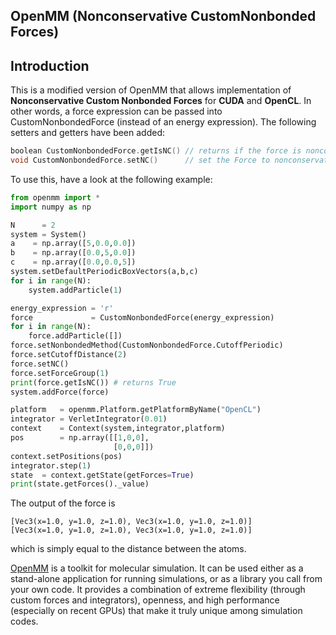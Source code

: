 
## OpenMM (Nonconservative CustomNonbonded Forces)

Introduction
------------
This is a modified version of OpenMM that allows implementation of **Nonconservative Custom Nonbonded Forces** for **CUDA** and **OpenCL**. In other words, a force expression can be passed into CustomNonbondedForce (instead of an energy expression). The following setters and getters have been added:
```C++
boolean CustomNonbondedForce.getIsNC() // returns if the force is nonconservative
void CustomNonbondedForce.setNC()      // set the Force to nonconservative
```
To use this, have a look at the following example:

```python
from openmm import *
import numpy as np

N      = 2
system = System()
a    = np.array([5,0.0,0.0])
b    = np.array([0.0,5,0.0])
c    = np.array([0.0,0.0,5])
system.setDefaultPeriodicBoxVectors(a,b,c)
for i in range(N):
    system.addParticle(1)

energy_expression = 'r'
force             = CustomNonbondedForce(energy_expression)
for i in range(N):
    force.addParticle([])
force.setNonbondedMethod(CustomNonbondedForce.CutoffPeriodic)
force.setCutoffDistance(2) 
force.setNC()
force.setForceGroup(1)
print(force.getIsNC()) # returns True
system.addForce(force)

platform   = openmm.Platform.getPlatformByName("OpenCL")
integrator = VerletIntegrator(0.01)
context    = Context(system,integrator,platform)
pos        = np.array([[1,0,0],
                       [0,0,0]])
context.setPositions(pos)
integrator.step(1)
state  = context.getState(getForces=True)
print(state.getForces()._value) 

```
The output of the force is
```
[Vec3(x=1.0, y=1.0, z=1.0), Vec3(x=1.0, y=1.0, z=1.0)]
[Vec3(x=1.0, y=1.0, z=1.0), Vec3(x=1.0, y=1.0, z=1.0)]
```
which is simply equal to the distance between the atoms.

[OpenMM](http://openmm.org) is a toolkit for molecular simulation. It can be used either as a stand-alone application for running simulations, or as a library you call from your own code. It
provides a combination of extreme flexibility (through custom forces and integrators), openness, and high performance (especially on recent GPUs) that make it truly unique among simulation codes.  

